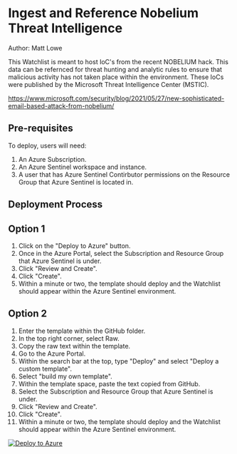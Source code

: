 # Ingest and Reference Nobelium Threat Intelligence
Author: Matt Lowe

This Watchlist is meant to host IoC's from the recent NOBELIUM hack. This data can be refernced for threat hunting and analytic rules to ensure that malicious activity has not taken place within the environment. These IoCs were published by the Microsoft Threat Intelligence Center (MSTIC).

https://www.microsoft.com/security/blog/2021/05/27/new-sophisticated-email-based-attack-from-nobelium/


## **Pre-requisites**

To deploy, users will need:
1. An Azure Subscription.
2. An Azure Sentinel workspace and instance.
3. A user that has Azure Sentinel Contirbutor permissions on the Resource Group that Azure Sentinel is located in.

## **Deployment Process**
## Option 1
1. Click on the "Deploy to Azure" button.
2. Once in the Azure Portal, select the Subscription and Resource Group that Azure Sentinel is under.
3. Click "Review and Create".
4. Click "Create".
5. Within a minute or two, the template should deploy and the Watchlist should appear within the Azure Sentinel environment. 

## Option 2
1. Enter the template within the GitHub folder.
2. In the top right corner, select Raw.
3. Copy the raw text within the template.
4. Go to the Azure Portal.
5. Within the search bar at the top, type "Deploy" and select "Deploy a custom template".
6. Select "build my own template".
7. Within the template space, paste the text copied from GitHub.
8. Select the Subscription and Resource Group that Azure Sentinel is under.
9. Click "Review and Create".
10. Click "Create".
11. Within a minute or two, the template should deploy and the Watchlist should appear within the Azure Sentinel environment. 

[![Deploy to Azure](https://aka.ms/deploytoazurebutton)](https://portal.azure.com/#create/Microsoft.Template/uri/https%3A%2F%2Fraw.githubusercontent.com%2FAzure%2FAzure-Sentinel%2Fmaster%2FWatchlists%2FNOBELIUM-TI%2Fazuredeploy.json)